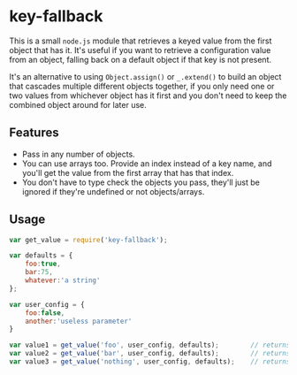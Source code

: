 # key-fallback

This is a small `node.js` module that retrieves a keyed value from the first object that has it. It's useful if you want to retrieve a configuration value from an object, falling back on a default object if that key is not present.

It's an alternative to using `Object.assign()` or `_.extend()` to build an object that cascades multiple different objects together, if you only need one or two values from whichever object has it first and you don't need to keep the combined object around for later use.

## Features

-	Pass in any number of objects.
-	You can use arrays too. Provide an index instead of a key name, and you'll get the value from the first array that has that index.
-	You don't have to type check the objects you pass, they'll just be ignored if they're undefined or not objects/arrays.

## Usage

```js
var get_value = require('key-fallback');

var defaults = {
	foo:true,
	bar:75,
	whatever:'a string'
};

var user_config = {
	foo:false,
	another:'useless parameter'
}

var value1 = get_value('foo', user_config, defaults);        // returns false
var value2 = get_value('bar', user_config, defaults);        // returns 75
var value3 = get_value('nothing', user_config, defaults);    // returns undefined

```

